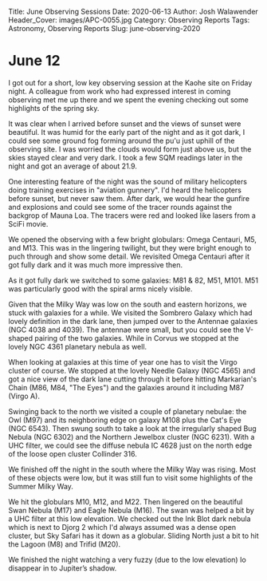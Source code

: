 Title: June Observing Sessions
Date: 2020-06-13
Author: Josh Walawender
Header_Cover: images/APC-0055.jpg
Category: Observing Reports
Tags: Astronomy, Observing Reports
Slug: june-observing-2020

# June 12

I got out for a short, low key observing session at the Kaohe site on Friday night.  A colleague from work who had expressed interest in coming observing met me up there and we spent the evening checking out some highlights of the spring sky.

It was clear when I arrived before sunset and the views of sunset were beautiful.  It was humid for the early part of the night and as it got dark, I could see some ground fog forming around the pu'u just uphill of the observing site.  I was worried the clouds would form just above us, but the skies stayed clear and very dark.  I took a few SQM readings later in the night and got an average of about 21.9.

One interesting feature of the night was the sound of military helicopters doing training exercises in "aviation gunnery".  I'd heard the helicopters before sunset, but never saw them.  After dark, we would hear the gunfire and explosions and could see some of the tracer rounds against the backgrop of Mauna Loa.  The tracers were red and looked like lasers from a SciFi movie.

We opened the observing with a few bright globulars: Omega Centauri, M5, and M13.  This was in the lingering twilight, but they were bright enough to puch through and show some detail.  We revisited Omega Centauri after it got fully dark and it was much more impressive then.

As it got fully dark we switched to some galaxies: M81 & 82, M51, M101.  M51 was particularly good with the spiral arms nicely visible.

Given that the Milky Way was low on the south and eastern horizons, we stuck with galaxies for a while.  We visited the Sombrero Galaxy which had lovely definition in the dark lane, then jumped over to the Antennae galaxies (NGC 4038 and 4039).  The antennae were small, but you could see the V-shaped pairing of the two galaxies.  While in Corvus we stopped at the lovely NGC 4361 planetary nebula as well.

When looking at galaxies at this time of year one has to visit the Virgo cluster of course.  We stopped at the lovely Needle Galaxy (NGC 4565) and got a nice view of the dark lane cutting through it before hitting Markarian's Chain (M86, M84, "The Eyes") and the galaxies around it including M87 (Virgo A).

Swinging back to the north we visited a couple of planetary nebulae: the Owl (M97) and its neighboring edge on galaxy M108 plus the Cat's Eye (NGC 6543).  Then swung south to take a look at the irregularly shaped Bug Nebula (NGC 6302) and the Northern Jewelbox cluster (NGC 6231).  With a UHC filter, we could see the diffuse nebula IC 4628 just on the north edge of the loose open cluster Collinder 316. 

We finished off the night in the south where the Milky Way was rising.  Most of these objects were low, but it was still fun to visit some highlights of the Summer Milky Way.

We hit the globulars M10, M12, and M22.  Then lingered on the beautiful Swan Nebula (M17) and Eagle Nebula (M16).  The swan was helped a bit by a UHC filter at this low elevation.  We checked out the Ink Blot dark nebula which is next to Djorg 2 which I'd always assumed was a dense open cluster, but Sky Safari has it down as a globular.  Sliding North just a bit to hit the Lagoon (M8) and Trifid (M20).

We finished the night watching a very fuzzy (due to the low elevation) Io disappear in to Jupiter’s shadow.

